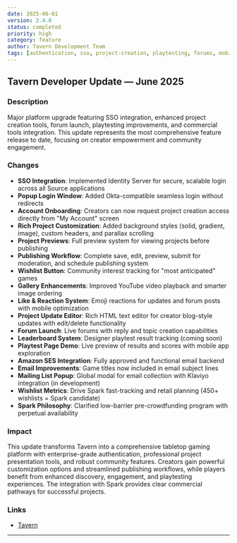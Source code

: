 ```yaml
---
date: 2025-06-01
version: 2.4.0
status: completed
priority: high
category: feature
author: Tavern Development Team
tags: [authentication, sso, project-creation, playtesting, forums, mobile, email, spark, wishlist]
---
```


## Tavern Developer Update — June 2025

### Description
Major platform upgrade featuring SSO integration, enhanced project creation tools, forum launch, playtesting improvements, and commercial tools integration. This update represents the most comprehensive feature release to date, focusing on creator empowerment and community engagement.

### Changes
- **SSO Integration**: Implemented Identity Server for secure, scalable login across all Source applications
- **Popup Login Window**: Added Okta-compatible seamless login without redirects
- **Account Onboarding**: Creators can now request project creation access directly from "My Account" screen
- **Rich Project Customization**: Added background styles (solid, gradient, image), custom headers, and parallax scrolling
- **Project Previews**: Full preview system for viewing projects before publishing
- **Publishing Workflow**: Complete save, edit, preview, submit for moderation, and schedule publishing system
- **Wishlist Button**: Community interest tracking for "most anticipated" games
- **Gallery Enhancements**: Improved YouTube video playback and smarter image ordering
- **Like & Reaction System**: Emoji reactions for updates and forum posts with mobile optimization
- **Project Update Editor**: Rich HTML text editor for creator blog-style updates with edit/delete functionality
- **Forum Launch**: Live forums with reply and topic creation capabilities
- **Leaderboard System**: Designer playtest result tracking (coming soon)
- **Playtest Page Demo**: Live preview of results and scores with mobile app exploration
- **Amazon SES Integration**: Fully approved and functional email backend
- **Email Improvements**: Game titles now included in email subject lines
- **Mailing List Popup**: Global modal for email collection with Klaviyo integration (in development)
- **Wishlist Metrics**: Drive Spark fast-tracking and retail planning (450+ wishlists = Spark candidate)
- **Spark Philosophy**: Clarified low-barrier pre-crowdfunding program with perpetual availability

### Impact
This update transforms Tavern into a comprehensive tabletop gaming platform with enterprise-grade authentication, professional project presentation tools, and robust community features. Creators gain powerful customization options and streamlined publishing workflows, while players benefit from enhanced discovery, engagement, and playtesting experiences. The integration with Spark provides clear commercial pathways for successful projects.

### Links
- [Tavern](https://sourcetavern.com)
--- 